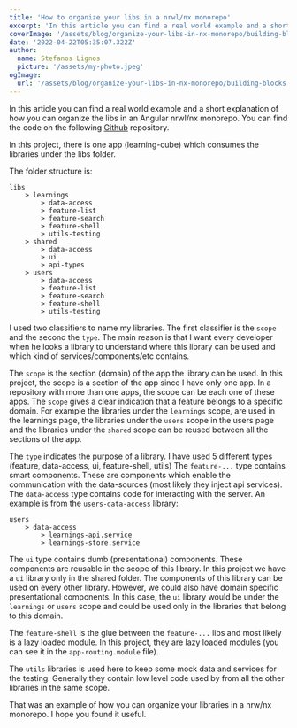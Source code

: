 ```yaml
---
title: 'How to organize your libs in a nrwl/nx monorepo'
excerpt: 'In this article you can find a real world example and a short explanation of how you can organize the libs in an Angular nrwl/nx monorepo'
coverImage: '/assets/blog/organize-your-libs-in-nx-monorepo/building-blocks.jpeg'
date: '2022-04-22T05:35:07.322Z'
author:
  name: Stefanos Lignos
  picture: '/assets/my-photo.jpeg'
ogImage:
  url: '/assets/blog/organize-your-libs-in-nx-monorepo/building-blocks.jpeg'
---
```



In this article you can find a real world example and a short explanation of how you can organize the libs in an Angular nrwl/nx monorepo. You can find the code on the following [Github](https://github.com/stefanoslig/organize-nx-libs-article-demo. 
) repository.

In this project, there is one app (learning-cube) which consumes the libraries under the libs folder. 

The folder structure is:
~~~
libs 
	> learnings
		> data-access
		> feature-list
		> feature-search
		> feature-shell
		> utils-testing
	> shared
		> data-access
		> ui
		> api-types
	> users
		> data-access
		> feature-list
		> feature-search
		> feature-shell
		> utils-testing
~~~

I used two classifiers to name my libraries. The first classifier is the `scope` and the second the `type`. The main reason is that I want every developer when he looks a library to understand where this library can be used and which kind of services/components/etc contains. 

The `scope` is the section (domain) of the app the library can be used. In this project, the scope is a section of the app since I have only one app. In a repository with more than one apps, the scope can be each one of these apps. The `scope` gives a clear indication that a feature belongs to a specific domain. For example the libraries under the `learnings` scope, are used in the learnings page, the libraries under the `users` scope in the users page and the libraries under the `shared` scope can be reused between all the sections of the app.

The `type` indicates the purpose of a library. I have used 5 different types (feature, data-access, ui, feature-shell, utils) The `feature-...` type contains smart components. These are components which enable the communication with the data-sources (most likely they inject api services). The `data-access` type contains  code for interacting with the server. An example is from the `users-data-access` library:
~~~
users
	> data-access
		> learnings-api.service
		> learnings-store.service
~~~ 

The `ui` type contains dumb (presentational) components. These components are reusable in the scope of this library. In this project we have a `ui` library only in the shared folder. The components of this library can be used on every other library. However, we could also have domain specific presentational components. In this case, the `ui` library would be under the `learnings` or `users` scope and could be used only in the libraries that belong to this domain.

The `feature-shell` is the glue between the `feature-...` libs and most likely is a lazy loaded module. In this project, they are lazy loaded modules (you can see it in the `app-routing.module` file).  

The `utils` libraries is used here to keep some mock data and services for the testing. Generally they contain low level code used by from all the other libraries in the same scope.

That was an example of how you can organize your libraries in a nrw/nx monorepo. I hope you found it useful.


